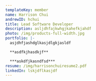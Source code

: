 ```yaml
---
templateKey: member
name: Harrison Chui
andrewID: hchui
title: Lead Software Developer
description: asljdhfajkwhgjkahefkjahdf
photo: /img/products-full-width.jpg
portfolio: |-
  asjdhfjashdglkasjdlgkjasldf

  **asdfkjhasdkjf**

  ***askdfjkasndfsd***
resume: /img/harrisonchuiresume2.pdf
linkedIn: lskjdflkasjdf
---
```

